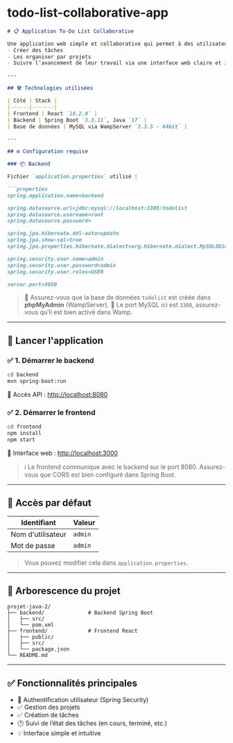 # todo-list-collaborative-app

````markdown
# 📋 Application To-Do List Collaborative

Une application web simple et collaborative qui permet à des utilisateurs de :
- Créer des tâches
- Les organiser par projets
- Suivre l’avancement de leur travail via une interface web claire et intuitive

---

## 🛠️ Technologies utilisées

| Côté | Stack |
|------|-------|
| Frontend | React `18.2.0` |
| Backend | Spring Boot `3.3.11`, Java `17` |
| Base de données | MySQL via WampServer `3.3.5 - 64bit` |

---

## ⚙️ Configuration requise

### 📦 Backend

Fichier `application.properties` utilisé :

```properties
spring.application.name=backend

spring.datasource.url=jdbc:mysql://localhost:3308/todolist
spring.datasource.username=root
spring.datasource.password=

spring.jpa.hibernate.ddl-auto=update
spring.jpa.show-sql=true
spring.jpa.properties.hibernate.dialect=org.hibernate.dialect.MySQL8Dialect

spring.security.user.name=admin
spring.security.user.password=admin
spring.security.user.roles=USER

server.port=8080
````

> 🔸 Assurez-vous que la base de données `todolist` est créée dans **phpMyAdmin** (WampServer).
> 🔸 Le port MySQL ici est `3308`, assurez-vous qu’il est bien activé dans Wamp.

---

## 🚀 Lancer l'application

### ✅ 1. Démarrer le backend

```bash
cd backend
mvn spring-boot:run
```

📍 Accès API : [http://localhost:8080](http://localhost:8080)

### ✅ 2. Démarrer le frontend

```bash
cd frontend
npm install
npm start
```

📍 Interface web : [http://localhost:3000](http://localhost:3000)

> ℹ️ Le frontend communique avec le backend sur le port 8080. Assurez-vous que CORS est bien configuré dans Spring Boot.

---

## 🧪 Accès par défaut

| Identifiant       | Valeur  |
| ----------------- | ------- |
| Nom d'utilisateur | `admin` |
| Mot de passe      | `admin` |

> Vous pouvez modifier cela dans `application.properties`.

---

## 📂 Arborescence du projet

```
projet-java-2/
├── backend/              # Backend Spring Boot
│   ├── src/
│   └── pom.xml
├── frontend/             # Frontend React
│   ├── public/
│   ├── src/
│   └── package.json
└── README.md
```

---

## ✅ Fonctionnalités principales

* 🔐 Authentification utilisateur (Spring Security)
* ✅ Gestion des projets
* ✅ Création de tâches
* 🕐 Suivi de l’état des tâches (en cours, terminé, etc.)
* 💡 Interface simple et intuitive

